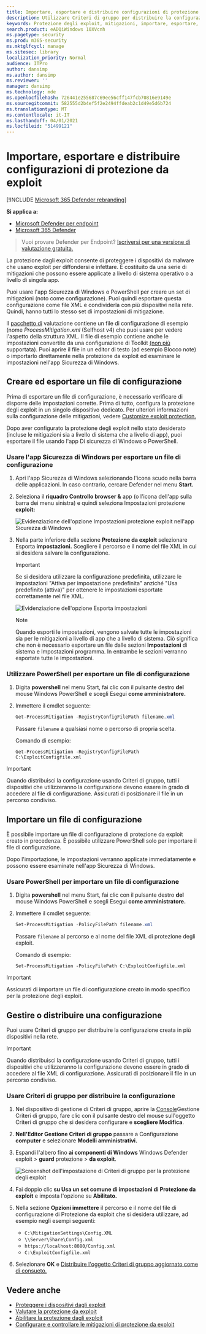 ```yaml
---
title: Importare, esportare e distribuire configurazioni di protezione da exploit
description: Utilizzare Criteri di gruppo per distribuire la configurazione delle mitigazioni.
keywords: Protezione degli exploit, mitigazioni, importare, esportare, configurare, convertire, conversione, distribuire, installare
search.product: eADQiWindows 10XVcnh
ms.pagetype: security
ms.prod: m365-security
ms.mktglfcycl: manage
ms.sitesec: library
localization_priority: Normal
audience: ITPro
author: dansimp
ms.author: dansimp
ms.reviewer: ''
manager: dansimp
ms.technology: mde
ms.openlocfilehash: 726441e255687c69ee56cff147fcb70816e9149e
ms.sourcegitcommit: 582555d2b4ef5f2e2494ffdeab2c1d49e5d6b724
ms.translationtype: MT
ms.contentlocale: it-IT
ms.lasthandoff: 04/01/2021
ms.locfileid: "51499121"
---
```

# <a name="import-export-and-deploy-exploit-protection-configurations"></a>Importare, esportare e distribuire configurazioni di protezione da exploit

[!INCLUDE [Microsoft 365 Defender rebranding](../../includes/microsoft-defender.md)]


**Si applica a:**
- [Microsoft Defender per endpoint](https://go.microsoft.com/fwlink/p/?linkid=2154037)
- [Microsoft 365 Defender](https://go.microsoft.com/fwlink/?linkid=2118804)

> Vuoi provare Defender per Endpoint? [Iscriversi per una versione di valutazione gratuita.](https://www.microsoft.com/microsoft-365/windows/microsoft-defender-atp?ocid=docs-wdatp-exposedapis-abovefoldlink) 


La protezione dagli exploit consente di proteggere i dispositivi da malware che usano exploit per diffondersi e infettare. È costituito da una serie di mitigazioni che possono essere applicate a livello di sistema operativo o a livello di singola app.

Puoi usare l'app Sicurezza di Windows o PowerShell per creare un set di mitigazioni (noto come configurazione). Puoi quindi esportare questa configurazione come file XML e condividerla con più dispositivi nella rete. Quindi, hanno tutti lo stesso set di impostazioni di mitigazione.

Il [pacchetto di](https://demo.wd.microsoft.com/Page/EP) valutazione contiene un file di configurazione di esempio (nome *ProcessMitigation.xml* (Selfhost v4) che puoi usare per vedere l'aspetto della struttura XML. Il file di esempio contiene anche le impostazioni convertite da una configurazione di Toolkit [(non più](https://support.microsoft.com/en-us/help/2458544/the-enhanced-mitigation-experience-toolkit) supportata). Puoi aprire il file in un editor di testo (ad esempio Blocco note) o importarlo direttamente nella protezione da exploit ed esaminare le impostazioni nell'app Sicurezza di Windows.

## <a name="create-and-export-a-configuration-file"></a>Creare ed esportare un file di configurazione

Prima di esportare un file di configurazione, è necessario verificare di disporre delle impostazioni corrette. Prima di tutto, configura la protezione degli exploit in un singolo dispositivo dedicato. Per ulteriori informazioni sulla configurazione delle mitigazioni, vedere [Customize exploit protection.](customize-exploit-protection.md)

Dopo aver configurato la protezione degli exploit nello stato desiderato (incluse le mitigazioni sia a livello di sistema che a livello di app), puoi esportare il file usando l'app Di sicurezza di Windows o PowerShell.

### <a name="use-the-windows-security-app-to-export-a-configuration-file"></a>Usare l'app Sicurezza di Windows per esportare un file di configurazione

1. Apri l'app Sicurezza di Windows selezionando l'icona scudo nella barra delle applicazioni. In caso contrario, cercare Defender nel menu **Start.**

2. Seleziona il **riquadro Controllo browser &** app (o l'icona dell'app sulla barra dei menu sinistra) e quindi seleziona Impostazioni protezione **exploit:**

    ![Evidenziazione dell'opzione Impostazioni protezione exploit nell'app Sicurezza di Windows](/microsoft-365/security/defender-endpoint/images/wdsc-exp-prot)

3. Nella parte inferiore della sezione **Protezione da exploit** selezionare Esporta **impostazioni.** Scegliere il percorso e il nome del file XML in cui si desidera salvare la configurazione.

    > [!IMPORTANT]
    > Se si desidera utilizzare la configurazione predefinita, utilizzare le impostazioni "Attiva per impostazione predefinita" anziché "Usa predefinito (attiva)" per ottenere le impostazioni esportate correttamente nel file XML.

    ![Evidenziazione dell'opzione Esporta impostazioni](/microsoft-365/security/defender-endpoint/images/wdsc-exp-prot-export)

    > [!NOTE]
    > Quando esporti le impostazioni, vengono salvate tutte le impostazioni sia per le mitigazioni a livello di app che a livello di sistema. Ciò significa che non è necessario esportare un  file dalle sezioni **Impostazioni** di sistema e Impostazioni programma. In entrambe le sezioni verranno esportate tutte le impostazioni.

### <a name="use-powershell-to-export-a-configuration-file"></a>Utilizzare PowerShell per esportare un file di configurazione

1. Digita **powershell** nel menu Start, fai clic con il pulsante destro **del** mouse Windows PowerShell e scegli Esegui **come amministratore.**
2. Immettere il cmdlet seguente:

    ```PowerShell
    Get-ProcessMitigation -RegistryConfigFilePath filename.xml
    ```

    Passare `filename` a qualsiasi nome o percorso di propria scelta.

    Comando di esempio:

    `Get-ProcessMitigation -RegistryConfigFilePath C:\ExploitConfigfile.xml`

> [!IMPORTANT]
> Quando distribuisci la configurazione usando Criteri di gruppo, tutti i dispositivi che utilizzeranno la configurazione devono essere in grado di accedere al file di configurazione. Assicurati di posizionare il file in un percorso condiviso.

## <a name="import-a-configuration-file"></a>Importare un file di configurazione

È possibile importare un file di configurazione di protezione da exploit creato in precedenza. È possibile utilizzare PowerShell solo per importare il file di configurazione.

Dopo l'importazione, le impostazioni verranno applicate immediatamente e possono essere esaminate nell'app Sicurezza di Windows.

### <a name="use-powershell-to-import-a-configuration-file"></a>Usare PowerShell per importare un file di configurazione

1. Digita **powershell** nel menu Start, fai clic con il pulsante destro **del** mouse Windows PowerShell e scegli Esegui **come amministratore.**
2. Immettere il cmdlet seguente:

    ```PowerShell
    Set-ProcessMitigation -PolicyFilePath filename.xml
    ```

    Passare `filename` al percorso e al nome del file XML di protezione degli exploit.

    Comando di esempio:

    `Set-ProcessMitigation -PolicyFilePath C:\ExploitConfigfile.xml`

> [!IMPORTANT]
>
> Assicurati di importare un file di configurazione creato in modo specifico per la protezione degli exploit.

## <a name="manage-or-deploy-a-configuration"></a>Gestire o distribuire una configurazione

Puoi usare Criteri di gruppo per distribuire la configurazione creata in più dispositivi nella rete.

> [!IMPORTANT]
> Quando distribuisci la configurazione usando Criteri di gruppo, tutti i dispositivi che utilizzeranno la configurazione devono essere in grado di accedere al file XML di configurazione. Assicurati di posizionare il file in un percorso condiviso.

### <a name="use-group-policy-to-distribute-the-configuration"></a>Usare Criteri di gruppo per distribuire la configurazione

1. Nel dispositivo di gestione di Criteri di gruppo, aprire la [Console](https://docs.microsoft.com/previous-versions/windows/desktop/gpmc/group-policy-management-console-portal)Gestione Criteri di gruppo, fare clic con il pulsante destro del mouse sull'oggetto Criteri di gruppo che si desidera configurare e **scegliere Modifica**.

2. **Nell'Editor Gestione Criteri di gruppo** passare a Configurazione **computer** e selezionare **Modelli amministrativi.**

3. Espandi l'albero fino **ai componenti di Windows** Windows Defender exploit  >  **guard** protezione  >  **da exploit**.

    ![Screenshot dell'impostazione di Criteri di gruppo per la protezione degli exploit](/microsoft-365/security/defender-endpoint/images/exp-prot-gp)

4. Fai doppio clic **su Usa un set comune di impostazioni di Protezione da exploit** e imposta l'opzione su **Abilitato.**

5. Nella sezione **Opzioni immettere** il percorso e il nome del file di configurazione di Protezione da exploit che si desidera utilizzare, ad esempio negli esempi seguenti:

    * `C:\MitigationSettings\Config.XML`
    * `\\Server\Share\Config.xml`
    * `https://localhost:8080/Config.xml`
    * `C:\ExploitConfigfile.xml`

6. Selezionare **OK** e [Distribuire l'oggetto Criteri di gruppo aggiornato come di consueto.](https://docs.microsoft.com/windows/win32/srvnodes/group-policy)

## <a name="see-also"></a>Vedere anche

- [Proteggere i dispositivi dagli exploit](exploit-protection.md)
- [Valutare la protezione da exploit](evaluate-exploit-protection.md)
- [Abilitare la protezione dagli exploit](enable-exploit-protection.md)
- [Configurare e controllare le mitigazioni di protezione da exploit](customize-exploit-protection.md)
